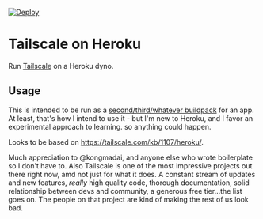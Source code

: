 [![Deploy](https://www.herokucdn.com/deploy/button.png)](https://dashboard.heroku.com/new?template=https://github.com/jonesdint/heroku-tailscale.git) 

# Tailscale on Heroku

Run [Tailscale](https://tailscale.com/) on a Heroku dyno.

## Usage

This is intended to be run as a [second/third/whatever buildpack](https://devcenter.heroku.com/articles/using-multiple-buildpacks-for-an-app) for an app.  At least, that's how I intend to use it - but I'm new to Heroku, and I favor an experimental approach to learning. so anything could happen.

Looks to be based on https://tailscale.com/kb/1107/heroku/.

Much appreciation to @kongmadai, and anyone else who wrote boilerplate so I don't have to.
Also Tailscale is one of the most impressive projects out there right now, amd not just for what it does.  A constant stream of updates and new features, *really* high quality code, thorough documentation, solid relationship between devs and community, a generous free tier...the list goes on.  The people on that project are kind of making the rest of us look bad.
